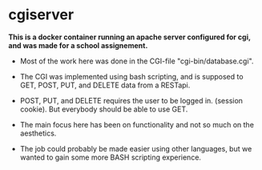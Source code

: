 # cgiserver

**This is a docker container running an apache server configured for cgi, and was made for a school assignement.**

* Most of the work here was done in the CGI-file "cgi-bin/database.cgi". 

* The CGI was implemented using bash scripting, and is supposed to GET, POST, PUT, and DELETE data from a RESTapi.

* POST, PUT, and DELETE requires the user to be logged in. (session cookie). But everybody should be able to use GET.

* The main focus here has been on functionality and not so much on the aesthetics.

* The job could probably be made easier using other languages, but we wanted to gain some more BASH scripting experience.
